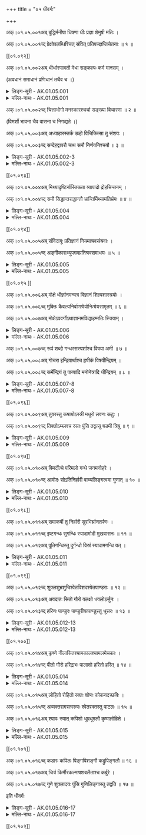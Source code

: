 +++
title = "०५ धीवर्गः"

+++

अक्।०१.०५.००१अब् बुद्धिर्मनीषा धिषणा धीः प्रज्ञा शेमुषी मतिः ।

अक्।०१.०५.००१च्द् प्रेक्षोपलब्धिश्चित् संवित् प्रतिपज्ज्ञप्तिचेतनाः ॥ १ ॥

[[०१.०९२]]

अक्।०१.०५.००२अब् धीर्धारणावती मेधा सङ्कल्पः कर्म मानसम् ।

(अवधानं समाधानं प्रणिधानं तथैव च ।)

<details><summary>लिङ्ग-सूरी - AK.01.05.001</summary>

बुद्धिरिति—बुध्यतेऽनया बुद्धिः । ʻबुध अवगमने । मन्यते मनीषा । ʻमन ज्ञाने । मनस ईषावत् लाङ्गलदण्डवत् सम्बन्धाद्वा । धृष्णोतीति धिषणा । ʻञिधृषा प्रागल्भ्ये । ध्यायतेऽनया धीः । ʻध्यै चिन्तायाम् । प्रज्ञायतेऽनया प्रज्ञा । ʻज्ञा अवबोधने । शेयं मोहं मुष्णातीति शेमुषी । ʻमुष स्तेये । मन्यतेऽनयेति मतिः । ʻमन ज्ञाने । प्रेक्षते यया प्रेक्षा । ʻईक्ष दर्शने । उपलभ्यतेऽनयेति उपलब्धिः । ʻडुलभष् प्राप्तौ' । चेतन्त्यनयेति चित् । ʻचिती सञ्ज्ञाने । अनया सम्यग्वेत्तीति संवित् । ʻविद ज्ञाने । प्रतिपद्यतेऽनया प्रतिपत् । ʻपद्लृ गतौ' । ज्ञायतेऽनया ज्ञप्तिः । ʻज्ञा अवबोधने । चेतयतेऽनया चेतना । बुद्धिनामानि ॥ मेधते सर्वमनुभूतमस्यामिति मेधा । ʻमेधृ सङ्गमे । स्मृतिमद्बुद्धिनाम ॥ सम्यक् क्लृप्यतेऽनेनेति सङ्कल्पः । ʻकृपू सामर्थ्ये । मानसव्यापारनाम ॥ १ ॥
</details> 

<details><summary>मल्लि-नाथः - AK.01.05.001</summary>

बुद्धिर्मनीषा—शेमुषी । तालव्यादिः । मतिः—चेतनाः । बुद्धिनामानि । ʻप्रतिभोपलभा पण्डा' । एतानि च ॥ धीः—मेधा । धारणगुणयुक्ता धीर्मेध स्यात् ।

ʻषोढा धीस्तत्त्वधीः पण्डा मेधा धीर्धारणक्षमा ।

ऊहापोहक्षमा चार्वी गृहीतिर्ग्रहणक्षमा ॥

शुश्रूषा बहुला श्रौती श्रवणज्ञा तु चत्वरी ॥

इति षड्विधबुद्धीनां मध्ये एका ॥ सङ्कल्पः कर्म मानसम् । मानसव्यापारः सङ्कल्पः ॥ १ ॥ 
</details>

अक्।०१.०५.००२च्द् चित्ताभोगो मनस्कारश्चर्चा सङ्ख्या विचारणा ॥ २ ॥

(विमर्शो भावना चैव वासना च निगद्यते ।)

अक्।०१.०५.००३अब् अध्याहारस्तर्क ऊहो विचिकित्सा तु संशयः ।

अक्।०१.०५.००३च्द् सन्देहद्वापरौ चाथ समौ निर्णयनिश्चयौ ॥ ३ ॥

<details><summary>लिङ्ग-सूरी - AK.01.05.002-3</summary>

चित्ताभोग इति—चित्तस्य आभोगः परिपूर्णता चित्ताभोगः । मनसि करोतीति मनस्कारः । मनःपरिपूर्णतानाम् ॥ चर्च्यतेऽनया चर्चा । ʻचर्च अध्ययने । सङ्ख्यायतेऽनयेति सङ्ख्या । ʻख्या प्रकथने । विचार्यतेऽनया विचारणा । परामर्शनामानि ॥ अध्याहरतीति अध्याहारः । ʻहृञ् हरणे । तरन्त्यनेन संशयविपर्ययाविति तर्कः । ʻतॄ प्लवनतरणयोः' । ऊह्यते अनेनेति ऊहः । ʻऊह वितर्के । युक्तिप्रज्ञानामानि ॥ विचिकित्सतीति विचिकित्सा । ʻकित निवासे रोगापनयने च्ö । उभयकोटौ संशेते इति संशयः । ʻशीङ् स्वप्ने । सन्देग्धि सम्यक् बध्नातीति सन्देहः । ʻदिह उपचये । स्थाणुर्वा पुरुषो वेति द्वौ पक्षौ परौ प्रधानभूतावस्मिन्निति द्वापरः । सन्देहनामानि ॥ पुरुषसन्देहाभावं नितरां नयतीति निर्णयः । ʻणीञ् प्रापणे । निश्चिनोतीति निश्चयः । ʻचिञ् चयने । इदमित्थमिति बुद्धिनामनी ॥ २-३ ॥
</details>

<details><summary>मल्लि-नाथः - AK.01.05.002-3</summary>

चित्ताभोगो मनस्कारः । चित्ताभोगश्चित्तयत्नः । ʻआभोगो यत्नपूर्णता' इति वैजयन्ती (पृ। २३९, श्लो। ७) । स मनस्कारः स्यात् । तं मनस्कारं मनसि कारमित्युभयथा कथयन्ति ॥ चर्चा—विचारणा । मीमांसानामानि ॥ ʻमीमांसा स्याद् विचारणा' इति हलायुधः (अ। मा। १। १०) ॥ अधायाहारः—ऊहः । तर्कनामानि ॥ विचिकित्सा—द्वापरौ च । संशयनामानि । ʻवितर्को विशयः शङ्का' । एतानि च ॥ अथ—निश्चयौ । निश्चयनामनी ॥ ʻनिर्धारणा परिच्छित्तिः' । एते च ॥ २-३॥ 
</details>

[[०१.०९३]]

अक्।०१.०५.००४अब् मिथ्यादृष्टिर्नास्तिकता व्यापादो द्रोहचिन्तनम् ।

अक्।०१.०५.००४च्द् समौ सिद्धान्तराद्धान्तौ भ्रान्तिर्मिथ्यामतिर्भ्रमः ॥ ४ ॥

<details><summary>लिङ्ग-सूरी - AK.01.05.004</summary>

मिथ्येति—मिथ्या चासौ दृष्टिश्च मिथ्यादृष्टिः। नास्ति परलोक इति मतिर्यस्य सः नास्तिकः । तस्य भावो नास्तिकता । परलोकाभावबुद्धिनामनी ॥ व्यापाद्यतेऽनेनेति व्यापादः । ʻपद गतौ' । द्रोहस्य चिन्तनं द्रोहचिन्तनम् । जिघांसाचिन्तानामनी ॥ सिद्धः अन्तो निश्चयोऽत्र सिद्धान्तः । राद्धः अन्तो राद्धः अन्तो यस्य राद्धान्तः । निर्णयविशेषनामनी ॥ भ्राम्यतेऽनयेति भ्रान्तिः । भ्रमश्च । ʻभ्रमु चलने । ʻभ्रमु अनवस्थाने इति वा धातुः । मिथ्या चासौ मतिश्च मिथ्यामतिः । अतस्मिन् तद्बुद्धिनामानि ॥ ४ ॥
</details>

<details><summary>मल्लि-नाथः - AK.01.05.004</summary>

मिथ्यादृष्टिर्नास्तिकता । नास्तिक्यनामनी ॥ व्यापादो द्रोहचिन्तनम्। द्रोहचिन्तानाम ॥ समौ राद्धान्तौ । स्थिरपक्षनामनी ॥ भ्रान्तिः—भ्रमः । अयथार्थज्ञाननामानि ॥ ʻसङ्केतस्तु समयः' । देवदत्तडित्थादिव्यहारनामनी । ʻअथाप्रतिपत्तिर्विहस्तता' । इतिकर्तव्यतावैकल्यनामनी । 

ʻस्नाता तिष्ठति मण्डलाधिपसुता वारोऽङ्गराजस्वसु-

र्द्यूते रात्रिरियं जिता कमलया देवी प्रसाद्याद्य च ।

इत्यन्तःपुरसुन्दरीपरिजनैर्विज्ञाय विज्ञापिते 

देवेनाप्रतिपत्तिमूढमनसा द्वित्राः स्थिता नाडिकाः ॥

इति ॥ ४ ॥ 
</details>

[[०१.०९४]]

अक्।०१.०५.००५अब् संविदागूः प्रतिज्ञानं नियमाश्रवसंश्रवाः ।

अक्।०१.०५.००५च्द् अङ्गीकाराभ्युपगमप्रतिश्रवसमाधयः ॥ ५ ॥

<details><summary>लिङ्ग-सूरी - AK.01.05.005</summary>

संविदिति—संविद्यतेऽनया संवित् । ʻविद ज्ञाने । आगमनं संवेदनम् आगूः । ऊकारान्तः । आगुरते वा आगूः । ʻगुरी उद्यमने । रेफान्तःस्त्रीलिङ्गः । प्रतिज्ञायतेऽनेन प्रतिज्ञानम् । नियम्यते नियमः । ʻयम उपरमे । आशृणोतीत्याश्रवः । संश्रवश्च । प्रतिश्रवश्च । ʻश्रु श्रवणे । अङ्गीकरणमङ्गीकारः । अभ्युपगमनम् अभ्युपगमः । समाधीयते समाधिः । ʻडुधाञ् धारणपोषणयोः' । सम्प्रतिपत्तिनामानि ॥ ५ ॥
</details>

<details><summary>मल्लि-नाथः - AK.01.05.005</summary>

संविदागूः । आगूरिति पक्षे रेफान्तस्त्रिलिङ्गः, ऊकारान्तो वा ॥ प्रतिज्ञानम् । पुनर्ज्ञाननामानि ॥ नियम—समाधयः । अङ्गीकारनामानि ॥ ५ ॥ 
</details> 

[[०१.०९५ ]]

अक्।०१.०५.००६अब् मोक्षे धीर्ज्ञानमन्यत्र विज्ञानं शिल्पशास्त्रयोः ।

अक्।०१.०५.००६च्द् मुक्तिः कैवल्यनिर्वाणश्रेयोनिःश्रेयसामृतम् ॥ ६ ॥

अक्।०१.०५.००७अब् मोक्षेऽपवर्गोऽथाज्ञानमविद्याहम्मतिः स्त्रियाम् ।

<details><summary>लिङ्ग-सूरी - AK.01.05.006</summary>

मोक्ष इति—ज्ञायतेऽनेन ज्ञापम् । ʻज्ञा अवबोधने । मोक्षबुद्धिनाम ॥ विरूपं ज्ञानं विज्ञानम् । शिल्पशास्त्रादिबुद्धिनाम ॥ आत्मनः पाशाभ्यां मुक्तत्वं मुक्तिः । आत्मानं पाशेभ्यो मोचयतीति वा । ʻमुच्लृ मोक्षणे । केवलावस्था कैवल्यम् । निर्वाति निष्प्रपञ्चं गच्छत्यस्मिन्निति निर्वाण् । निर्वान्ति सर्वाणि कर्माणि अत्रेति वा । ʻवा गतिगन्धनयोः' । अतिशयेन प्रशस्यं श्रेयः । निश्चितं श्रेयोऽत्र निश्रेयसम् । नास्ति मृतं मरणमस्मिन्निति अमृतम् । आत्मानं पाशेभ्यो मोचयतीति मोक्षः । मोक्षते वा अस्मान् मोक्षः । ʻमोक्ष निरसने । पाशेभ्योऽपवर्जनम् अपवर्गः । ʻवृजी वर्जने । मोक्षनामानि ॥ विरुद्धं ज्ञानम् अज्ञानम् । विरुद्धा विद्या अविद्या । अहमित्यव्ययम् । अहमिति मतिः अहम्मतिः । अनात्मनि देहादावहम्बुद्धिनामानि ॥ ६ ॥
</details>

<details><summary>मल्लि-नाथः - AK.01.05.006</summary>

मोक्षे—धीर्ज्ञानम् । मोक्षविषया धीः बुद्धिर्ज्ञानं स्यात् ॥ अन्यत्र—शास्त्रयोः । तदतिरिक्तकलाशास्त्रविषया बुद्धिर्विज्ञानं स्यात् ॥ मुक्तिः—अपवर्गः । मोक्षनामानि ॥ अथाज्ञानम्—स्त्रियाम् । विषयेन्द्रियादौ आत्मबुद्धिनामानि ॥ ६ ॥ 
</details>

अक्।०१.०५.००७च्द् रूपं शब्दो गन्धरसस्पर्शाश्च विषया अमी ॥ ७ ॥

अक्।०१.०५.००८अब् गोचरा इन्द्रियार्थाश्च हृषीकं विषयीन्द्रियम् ।

अक्।०१.०५.००८च्द् कर्मेन्द्रियं तु पाय्वादि मनोनेत्रादि धीन्द्रियम् ॥ ८ ॥

<details><summary>लिङ्ग-सूरी - AK.01.05.007-8</summary>

रूपमिति—रूप्यते चक्षुषा निरूप्यते रूपम् । ʻरूप रूपक्रियायाम् । शपं ददातीति शब्दः । ʻशप आक्रोशे । गं गमनं धयतीति गन्धः । ʻधेट् पाने । गन्ध्यतेऽनेनेति वा । ʻगन्ध अर्दने । रस्यतेऽनेनेति रसः । ʻरस आस्वादने । स्पृश्यते स्पर्शः । ʻस्पृश संस्पर्शने । अमी पञ्च विषयगोचरेन्द्रियार्थनामानो भवन्ति ॥ विसिन्वन्ति बध्नन्दि स्वानुभवाय पुरुषं विषयाः । ʻषिञ् बन्धने । गावः इन्द्रियाणि चरन्त्यत्र गोचराः । ʻचर गतिभक्षणयोः' । इन्द्रियैरर्थ्यन्त इति इन्द्रियार्थाः । ʻअर्थ उपयाच्ञायाम् । हृष्यतीति हृषीकम् । ʻहृष तुष्टौ' । विषयोऽस्यास्तीति विषयि । इन्द्रस्य आत्मनो लिङ्गम् इन्द्रियम् । इन्द्रियनामानि ॥ कर्मणः साधनम् इन्द्रियं कर्मेन्द्रियम् । पायुवाक्पाणिपादोपस्थनामानि ॥ धियः साधनमिन्द्रियं धीन्द्रियम् । नेत्रघ्राणरसनत्वक्श्रोत्रपञ्चकस्य नामानि ॥ मनस्तूभयात्मकम् ॥ ७-८ ॥
</details>

<details><summary>मल्लि-नाथः - AK.01.05.007-8</summary>

रूपं—इन्द्रियार्थाश्च । रूपादीनां पञ्चानां नामानि ॥ हृषीकं—इन्द्रियम् । इन्द्रियसामान्यनामानि । पूर्वापरसाहचर्याद् विषयिशब्दो नपुंसकः ।

ʻविषयी राज्ञि कन्दर्पे विषयस्थजने च ना ।

अर्थवद्विषयोपेत इन्द्रिये तु नपुंसकम् ॥

इति वैजयन्ती (पृ। २६३, श्लो। ७५-६) ॥ कर्मेन्द्रियं—धीन्द्रियम् । पायूपस्थपाणिपादवाचः पञ्च कर्मेन्द्रियाणि । नेत्रश्रोत्रजिह्वाघ्राणत्वचः पञ्च बुद्धीन्द्रियाणि । काकाक्षिन्यायान्मनः कर्मेन्द्रिय बुद्धीन्द्रियं च भवति ॥ ७-८ ॥ 
</details>

[[०१.०९६]]

अक्।०१.०५.००९अब् तुवरस्तु कषायोऽस्त्री मधुरो लवणः कटुः ।

अक्।०१.०५.००९च्द् तिक्तोऽम्ब्लश्च रसाः पुंसि तद्वत्सु षडमी त्रिषु ॥ ९ ॥

<details><summary>लिङ्ग-सूरी - AK.01.05.009</summary>

तुवर इति—तौति हृदयमिति तुवरः । ʻतु गतिवृद्धिहिंसासु । कषति पित्तमिति कषायः । ʻकष हिंसायाम् । खदिरादिरसनामनी ॥ मधु माधुर्यम् अस्यास्तीति मधुरः । इक्ष्वादिरसनाम ॥ लुनाति वातं लवणः । ʻलूङ् छेदने । सैन्धवादिरसनाम ॥ कटति क्रिमिविषादि गच्छत्यनेन कटुः । ʻकटी गतौ' । शुण्ठ्यादिरसनाम ॥ श्लेष्माणं तेजयतीति तिक्तः । ʻतिज निशाने । निम्बादिरसनाम ॥ वातममति रुजतीत्यम्व्लः । अम्ल इति वा पाठः । ʻअम रोगे । अम्बते मुखशब्दहेतुर्भवतीति अम्ब्लः । ʻअवि शब्दे । जम्बीरादिरसनाम ॥ अमी षड् गुणेषु पुंसि, तद्वत्सु विशेष्येषु त्रिषु वर्तन्ते ॥ ९ ॥
</details>

<details><summary>मल्लि-नाथः - AK.01.05.009</summary>

तुवरस्तु—रसाः । अत्राद्ये द्वे अपक्वदाडिमादिरसनामनी । ʻवोगरुपेर्ौ' ॥ मधुर इक्ष्वादिरसनाम । ʻतीपिपेर्ौ' ॥ लवणः सैन्धवादिरसनाम । ʻउप्पुपेर्ौ' ॥ कटुः शुण्ठ्यादिरसनाम । ʻकारमुपेर्ौ' ॥ तिक्तो निम्बादिरसनाम । ʻचेदुपेर्ौ' ॥ आम्लः । अम्ब्ल इति वा पाठः । जम्बीरादिरसनाम । ʻपुलुस्ौ' ॥ एते रसशब्दवाच्याः पुंसि ॥ तद्वत्सु षडमी त्रिषु । षडमी इत्यनेन कषायशब्दं विना रसवत्सु त्रिलिङ्गाः । तुवरा हरीतकी । मधुरं क्षीरम् । इत्यादि ॥ ९ ॥ 
</details>

[[०१.०९७]]

अक्।०१.०५.०१०अब् विमर्दोत्थे परिमलो गन्धे जनमनोहरे ।

अक्।०१.०५.०१०च्द् आमोदः सोऽतिनिर्हारी वाच्यलिङ्गत्वमा गुणात् ॥ १० ॥

<details><summary>लिङ्ग-सूरी - AK.01.05.010</summary>

विमर्दोत्थ इति—सुरभिमाल्यगन्धादिसम्मर्दादुत्पन्ने जनमनोहरे गन्धे परिमलः स्यात् । परिमलत इति परिमलः । ʻमल मल्ल धारणे । आ समन्तात् मोदयतीत्यामोदः । ʻमुद हर्षे । दूरव्यापि मनोहारिपरिमलनाम ॥ वाच्यलिङ्गत्वमा गुणात् । गुणवाचिशुक्लशब्दपर्यन्तं वाच्यलिङ्गता भवति ॥ १० ॥
</details>

<details><summary>मल्लि-नाथः - AK.01.05.010</summary>

विमर्दोत्थे—जनमनोहरे । माल्यसम्मर्दोत्पन्नमनोज्ञगन्धनाम ॥ आमोदः सोऽतिनिर्हारी । दूरव्यापिपरिमलनाम ॥ ʻआमोदो वापि पद्मस्य्ö ॥ वाच्यलिङ्गत्वमा गुणात् । गुणवचनशुक्लशब्दावधि इतः परं वक्ष्यमाणाः शब्दा वाच्यलिङ्गा भवन्ति ॥ १० ॥ 
</details>

[[०१.०९८]]

अक्।०१.०५.०११अब् समाकर्षी तु निर्हारी सुरभिर्घ्राणतर्पणः ।

अक्।०१.०५.०११च्द् इष्टगन्धः सुगन्धिः स्यादामोदी मुखवासनः ॥ ११ ॥

अक्।०१.०५.०१२अब् पूतिगन्धिस्तु दुर्गन्धो विस्रं स्यादामगन्धि यत् ।

<details><summary>लिङ्ग-सूरी - AK.01.05.011</summary>

समाकर्षीति—समाकर्षति चित्तमाकर्षतीति समाकर्षी । ʻकृष विलेखने । निर्हरति आकर्षत्यवश्यं चित्तमिति निर्हारी । सम्यगाकर्षणशीलकर्पूरादिगन्धद्रव्यनाम ॥ तर्पयितुं सुष्ठु रभते आरभते सुरभिः । ʻरभ राभस्ये । घ्राणतर्पणगन्धद्रव्यनाम ॥ शोभनो गन्धो यस्य सुगन्धिः । अपेक्षितगन्धवद्वस्तुनाम ॥ आमोदोऽत्रास्तीति आमोदी । मुखं वासयतीति मुखवासनः । मुखवासनयोग्ययक्षकर्दमादेर्नाम ॥ दुर्गन्धोऽस्यास्तीति दुर्गन्धिः । पूतिगन्धोऽस्यास्तीति पूतिगन्धिः । दुर्गन्ध इति वा पाठः । दुष्टगन्धिनामानि ॥ विस्यति विस्रम् । ʻविस उत्सर्गे । आमगन्धिनो नाम ॥ ११ ॥
</details>

<details><summary>मल्लि-नाथः - AK.01.05.011</summary>

समाकर्षी—तर्पणः । गन्धद्रव्यनामानि ॥ सुरभ्यादयो गन्धविशेषवाचकाश्च भवन्ति । यथा—

ʻनो जिघ्रासति चम्पकेषु सुरभिं नो चन्दने चन्द्रिकां

नोशीरे मुखवासनं हिमरुचौ नो वासनं पङ्कजे ।

नो वा गन्धिकमुत्पले विचकिले वो लिप्सते मङ्गलं

दायं दायमपावृणोति हि शकृद्विस्रार्थिनी मक्षिका ॥

इचि ॥ इष्टगन्धः—मुखवासनः । अभिलषितगन्धवन्नामानि । ʻगन्धस्येदुत्पूतिसुसुरभिभ्यः' (५। ४। १३५) इत्येकवचनग्रहणात् शोभना गन्धा अस्य सुगन्धो वायुरिति भवति ॥ पूतिगन्धस्तु दुर्गन्धः । यद्दृष्टगन्धवत् तन्नामनी । दुर्गन्धि इति तु लघुवाच्यधर्मः । तथा च शृङ्गारप्रकाशिका (पृ। ३१०-११) ʻद्विविधो वाच्यधर्मः । लघुर्गुरुश्चेति । तत्र बहुव्रीहिणा लघुः । कर्मधारयान्मत्वर्थीयेन गुरुः । तयोरादिमो यथा—

यक्षश्चक्रे जनकतनयास्नानपुण्योदकेषु

स्निग्धच्छायातरुषु वसतिं रामगिर्याश्रमेषु ॥

इति (मेघ। १। १) । अन्तिमो यथा—

आ कैलासाद् बिसकिसलयच्छेदपाथेयवन्तः

सम्पत्स्यन्ते नभसि भवतो राजहंसाः सहायाः ॥

इति (मेघ। १। ११) । विस्रं स्यादामगन्धि यत् । यन्मत्स्यादिगन्धवत्तन्नाम ॥ ११ ॥ 
</details>

[[०१.०९९]]

अक्।०१.०५.०१२च्द् शुक्लशुभ्रशुचिश्वेतविशदश्येतपाण्डराः ॥ १२ ॥

अक्।०१.०५.०१३अब् अवदातः सितो गौरो वलक्षो धवलोऽर्जुनः ।

अक्।०१.०५.०१३च्द् हरिणः पाण्डुरः पाण्डुरीषत्पाण्डुस्तु धूसरः ॥ १३ ॥

<details><summary>लिङ्ग-सूरी - AK.01.05.012-13</summary>

शुकलेति—शोकति गच्छति मनोऽस्मिन्निति शुक्लः । ʻशुक गतौ' । शुक्रेति वा पाठः । शोभत इति शुभ्रः । ʻशुभ दीप्तौ' । शोचति शुच्यतीति वा शुचिः । ʻशुच शोके । धातूनामनेकार्थत्वात् । श्वेतते श्वेतः । ʻश्विता वर्णे । श्वयति मनोऽस्मिन्निति वा । ʻटुओश्वि गतिवृद्ध्योः' । चित्तं विशतीति विशदः । ʻविश प्रवेशने । श्यायते जनमनांसि गच्छतीति श्येतः । ʻश्यैङ् गतौ' । पण्यते स्तूयते पाण्डरः । ʻपण व्यवहारे स्तुतौ च्ö । पण्डते मनोऽस्मिन्निति वा । ʻपडि गतौ' । पाण्डुः । पाण्डुरश्च । अवदायते अवदातः । ʻदैप् शोधने । सिनोतीति मनः सितः । ʻपिञ् बन्धने । गुरते मनोऽस्मिन् उद्युङ्क्ते गौरः । ʻगुरी उद्यमने । अवलक्ष्यत इति वलक्षः । ʻलक्ष दर्शनाङ्कनयोः' । बलति पाणित्यनेन बलम् । ʻबल प्राणने । बले रक्षो वा वलक्षः । ʻलक्ष दर्शनाङ्कनयोः' । बलति प्राणित्यनेन बलम् । ʻबल प्राणने । बले रक्षो वा वलक्षः । रेफलोपः । धूयते मलोऽत्रेति धवलः । ʻघूञ् कम्पने । अर्ज्यते सर्वैरित्यर्जुनः । ʻअर्ज सर्ज अर्जने । मनो हरतीति हरिणः । ʻहृञ् हरणे । एतानि क्षीरशङ्खादिसवर्णनामानि ॥ धुनोति कुरूपतया चित्तं धूसरः । ʻधूञ् कम्पने । अव्यक्तधवलनाम ॥ १२-१३ ॥
</details>

<details><summary>मल्लि-नाथः - AK.01.05.012-13</summary>

शुक्लशुभ्र—पाण्डुः । बलक्ष इति वा । धवलनामानि ॥ ईषत्पाण्डुस्तु धूसरः । किञ्चिद्धवलनाम ॥ १२-१३ ॥ 
</details>

[[०१.१००]]

अक्।०१.०५.०१४अब् कृष्णे नीलासितश्यामकालश्यामलमेचकाः ।

अक्।०१.०५.०१४च्द् पीतो गौरो हरिद्राभः पालाशो हरितो हरित् ॥ १४ ॥

<details><summary>लिङ्ग-सूरी - AK.01.05.014</summary>

कृष्ण इति—कृषति चित्तमाकर्षतीति कृष्णः । ʻकृष विलेखने । नीलवर्णत्वान्नीलः । ʻनील वर्णे । सितादन्योऽसितः । श्यायते श्यामः । ʻश्यैङ् गतौ वृद्धौ च्ö । कलयति प्रेरयतीति कालः । ʻकल किल क्षेपे । श्यामद्रव्यमत्रास्तीति श्यामलः । मचति वर्णान्तरेण मिश्रीभवितुमर्हतीति मेचकः । ʻमच मुचि कल्कने । मयूरकण्ठादिवर्णनाम ॥ पिबति चित्तं पीतः । ʻपा पाने । गुरतीति गौरः । ʻगुरी उद्यमे । हरिद्राया इव आभा यस्य सः हरिद्राभः । हरिद्रादिवर्णनामानि । पलाशवर्णस्यायं पालाशः । हरति मनोऽत्रेति हरितः । हरिच्च । पलाशादिवर्णनामानि ॥ १४ ॥
</details>

<details><summary>मल्लि-नाथः - AK.01.05.014</summary>

कृष्णे—मेचकाः । कृष्णवर्णनामानि । ʻकल्माषश्च सितेतरः' । एति द्वे च ॥ पीतो—हरिद्राभः । हरिद्रावर्णनामानि ॥ पालाशो—हरित् । पलाशपत्रसदृशवर्णनामानि ॥ १४ ॥ 
</details>

अक्।०१.०५.०१५अब् लोहितो रोहितो रक्तः शोणः कोकनदच्छविः ।

अक्।०१.०५.०१५च्द् अव्यक्तरागस्त्वरुणः श्वेतरक्तस्तु पाटलः ॥ १५ ॥

अक्।०१.०५.०१६अब् श्यावः स्यात् कपिशो धूम्रधूमलौ कृष्णलोहिते ।

<details><summary>लिङ्ग-सूरी - AK.01.05.015</summary>

लोहित इति—रोहति प्रादुर्भवति सन्ध्यादौ रोहितः । लोहितश्च । ʻरुह बीजजन्मनि प्रादुर्भावे च्ö । रज्यते रक्तः । ʻरञ्ज रागे । शोणतीति शोणः । ʻशोणृ वर्णगत्योः' । कोकनदस्य रक्तोत्पलस्येव छविर्यस्य सः कोकनदच्छविः । रक्तोत्पलवर्णनामानि ॥ आसां द्रव्यादियर्ति शीघ्रं गच्छतीत्यरुणः । ʻऋ गतौ' । अव्यक्तरागवर्णनाम । पाटलपुष्पवर्णत्वात् पाटलः । श्वेतमिश्ररक्तवर्णनाम ॥ श्यायते आगच्छतीति श्यावः । शावो वा । श्यामश्च । कपिवर्णयोगात् कपिशः । वानरवर्णनाम ॥ धूमवर्णं रातीति धूम्रः । ʻरा दाने । धूमलः । ʻला दाने । कृष्णमिश्रितलोहितवर्णनाम ॥ १५ ॥
</details>

<details><summary>मल्लि-नाथः - AK.01.05.015</summary>

लोहितो—रक्तः । रक्तवर्णनामानि । ʻताम्रो निरक्तो माञ्जिष्ठः' । एतानि च । शोणः कोकनदच्छविः । रक्तोत्पलच्छवी रक्तवर्णः शोण इत्युच्यते ॥ अव्यक्तरागस्त्वरुणः । अव्यक्तरागः रक्तवर्णोऽरुणः स्यात् ॥ श्वेतरक्तस्तु पाटलः । श्वेतमिश्ररक्तवर्णः पाटलः स्यात् ॥ श्यावः स्यात् कपिशः । हरिद्रावर्णाधिकरक्तवर्णनामनी । वानरवर्णनामनी वा ॥ अनुक्तम्—ʻपीतरक्तस्तु पिञ्जरः' । रक्तवर्णाधिकहरिद्रावर्णः पिञ्जरः इत्युच्यते ॥ धूम्र—लोहिते । कृष्णवर्णाधिकरक्तवर्णनामानि ॥ अनुक्तम्—ʻरक्तकृष्णस्तु जोनलः' । रक्तवर्णाधिककृष्णवर्णः जोनल इत्युच्यते ॥ १५ ॥ 
</details>

[[०१.१०१]]

अक्।०१.०५.०१६च्द् कडारः कपिलः पिङ्गपिशङ्गौ कद्रुपिङ्गलौ ॥ १६ ॥

अक्।०१.०५.०१७अब् चित्रं किर्मीरकल्माषशबलैताश्च कर्बुरे ।

अक्।०१.०५.०१७च्द् गुणे शुक्लादयः पुंसि गुणिलिङ्गास्तु तद्वति ॥ १७ ॥

इति धीवर्गः

<details><summary>लिङ्ग-सूरी - AK.01.05.016-17</summary>

कडार इति—कडति प्रकर्षेण लक्ष्यत इति कडारः । ʻकड लक्षणे । कपिवर्णं लातीति कपिलः । पिङ्क्ते पिङ्गः । ʻपिजि वर्णे । पिंशतीति पिशङ्गः । ʻपिश अवयवे । कुत्सितं द्रावयतीति कद्रुः । ʻद्रा कुत्सायां गतौ' । पिङ्गवर्णं लातीति पिङ्गलः । गोरोचनादिवर्णनाम । चीयन्ते वर्णा अत्रेति चित्रम् । ʻचिञ् चयने । नानावर्णाः कीर्यन्तेऽत्रेति किर्मीरः । ʻकॄ विक्षेपे । कलयति काङ्क्षतीति कल्माषः । कलतिरनेकार्थः । शवति नानावर्णान् शबलः । ʻशव गतौ' । एति नानावर्णत्वम एतः । ʻइण् गतौ' । कीर्यन्ते नानावर्णा अत्रेति कर्बुरः । नानावर्णद्रव्यनामानि ॥ गुणे शुक्लादयः पुंसि गुणिलिङ्गास्तु तद्वति । त्रिषु इत्यर्थः ॥ १६-१७ ॥

इचि श्रीलिङ्गयसूरिविरचितायाममरकोशपदविवृतौ धीवर्गविवृतिः
</details>

<details><summary>मल्लि-नाथः - AK.01.05.016-17</summary>

कडारः—पिङ्गलौ । कपिलवर्णनामानि ॥ चित्रं—कर्बुरे । तिलतण्डुलन्यायेन दृश्यमानमिश्रवर्णनामानि ॥ गुणे—तद्वति । शुक्लादिशब्दा गुणे पुंलिङ्गा भवन्ति । गुणिनि तु त्रिलिङ्गा भवन्ति । अत्र रोहितादिशब्दानां स्त्रीत्वे रूपभेदोऽस्ति । 

ʻरोहिणी रोहिता रक्ता लोहिनी लोहिता च सा ।

लोहितिका लोहिनिका रागात् कोपादिनापि वा ॥

शोणी शोणा च पिङ्गा स्यात् पिशङ्गी हरिणी तु या ।

हरितैनी तथैता च श्येनी श्येता सिता च सा ॥

नीलैव वस्त्रे वा नाम्नि नीली प्राणिनि चौषधौ ।

शबली चैव कल्माषी कल्माषेत्यर्शआद्यचि ॥ १६-१७ ॥

इति श्रीवत्सनृसिंहसूरिसुतमल्लिनाथसूरिविरचितेऽमरपदपारिजाते धीवर्गः 
</details>

[[०१.१०२]]
